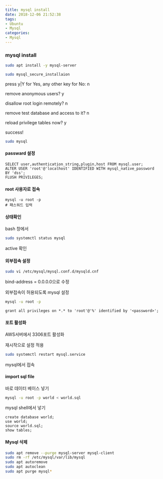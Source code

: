 ```yaml
---
title: mysql install
date: 2018-12-06 21:52:38
tags:
- Ubuntu
- Mysql
categories:
- Mysql
---
```


### mysql install

```bash
sudo apt install -y mysql-server
```

```bash
sudo mysql_secure_installaion
```

press y|Y for Yes, any other key for No: n

remove anonymous users? y

disallow root login remotely? n

remove test database and access to it? n

reload privilege tables now? y

success!



```bash
sudo mysql
```

#### passward 설정

```mysql
SELECT user,authentication_string,plugin,host FROM mysql.user;
ALTER USER 'root'@'localhost' IDENTIFIED WITH mysql_native_password
BY 'dss';
FLUSH PRIVILEGES;
```

#### root 사용자로 접속

```mysql
mysql -u root -p
# 패스워드 입력
```

#### 상태확인

bash 창에서

```bash
sudo systemctl status mysql
```

active 확인

#### 외부접속 설정

```bash
sudo vi /etc/mysql/mysql.conf.d/mysqld.cnf
```

bind-address = 0.0.0.0으로 수정

외부접속이 허용되도록 mysql 설정

```bash
mysql -u root -p
```

```mysql
grant all privileges on *.* to 'root'@'%' identified by '<password>';
```

#### 포트 활성화

AWS서버에서 3306포트 활성화

재시작으로 설정 적용

```bash
sudo systemctl restart mysql.service
```

mysql에서 접속

#### import sql file

바로 데이터 베이스 넣기

```bash
mysql -u root -p world < world.sql
```

mysql shell에서 넣기

```mysql
create database world;
use world;
source world.sql;
show tables;
```



#### Mysql 삭제

```bash
sudo apt remove --purge mysql-server mysql-client
sudo rm -rf /etc/mysql/var/lib/mysql
sudo apt autoremove
sudo apt autoclean
sudo apt purge mysql*
```

